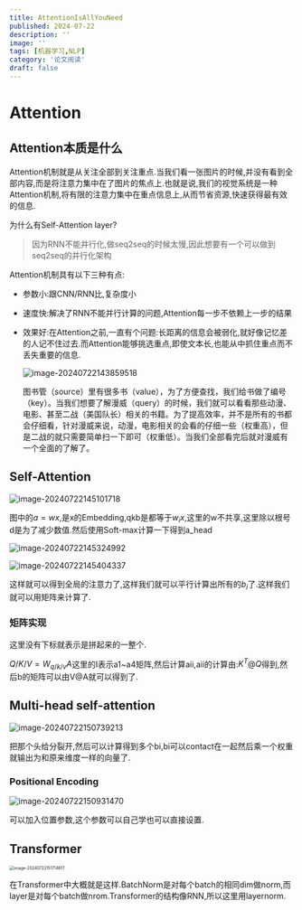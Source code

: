 ```yaml
---
title: AttentionIsAllYouNeed
published: 2024-07-22
description: ''
image: ''
tags: [机器学习,NLP]
category: '论文阅读'
draft: false 
---
```


# Attention

## Attention本质是什么

Attention机制就是从关注全部到关注重点.当我们看一张图片的时候,并没有看到全部内容,而是将注意力集中在了图片的焦点上.也就是说,我们的视觉系统是一种Attention机制,将有限的注意力集中在重点信息上,从而节省资源,快速获得最有效的信息.

为什么有Self-Attention layer?

> 因为RNN不能并行化,做seq2seq的时候太慢,因此想要有一个可以做到seq2seq的并行化架构

Attention机制具有以下三种有点:

- 参数小:跟CNN/RNN比,复杂度小

- 速度快:解决了RNN不能并行计算的问题,Attention每一步不依赖上一步的结果

- 效果好:在Attention之前,一直有个问题:长距离的信息会被弱化,就好像记忆差的人记不住过去.而Attention能够挑选重点,即使文本长,也能从中抓住重点而不丢失重要的信息.

  ![image-20240722143859518](https://p.ipic.vip/p3syrb.png)

  图书管（source）里有很多书（value），为了方便查找，我们给书做了编号（key）。当我们想要了解漫威（query）的时候，我们就可以看看那些动漫、电影、甚至二战（美国队长）相关的书籍。为了提高效率，并不是所有的书都会仔细看，针对漫威来说，动漫，电影相关的会看的仔细一些（权重高），但是二战的就只需要简单扫一下即可（权重低）。当我们全部看完后就对漫威有一个全面的了解了。

## Self-Attention

![image-20240722145101718](https://p.ipic.vip/3h97ug.png)

图中的$a=wx$,是x的Embedding,qkb是都等于$w_ix$,这里的w不共享,这里除以根号d是为了减少数值.然后使用Soft-max计算一下得到a_head

![image-20240722145324992](https://p.ipic.vip/zyta17.png)

![image-20240722145404337](https://p.ipic.vip/tw8rr2.png)

这样就可以得到全局的注意力了,这样我们就可以平行计算出所有的$b_i$了.这样我们就可以用矩阵来计算了.

### 矩阵实现

这里没有下标就表示是拼起来的一整个.

$Q/K/V = W_{q/k/v}A$这里的I表示a1~a4矩阵,然后计算aii,aii的计算由:$K^T@Q$得到,然后b的矩阵可以由V@A就可以得到了.

## Multi-head self-attention

![image-20240722150739213](https://p.ipic.vip/h616i9.png)

把那个头给分裂开,然后可以计算得到多个bi,bi可以contact在一起然后乘一个权重就输出为和原来维度一样的向量了.

### Positional Encoding

![image-20240722150931470](https://p.ipic.vip/osdala.png)

可以加入位置参数,这个参数可以自己学也可以直接设置.

## Transformer

<img src="https://p.ipic.vip/f3j6fl.png" alt="image-20240722151714617" style="zoom:50%;" />

在Transformer中大概就是这样.BatchNorm是对每个batch的相同dim做norm,而layer是对每个batch做nrom.Transformer的结构像RNN,所以这里用layernorm.
